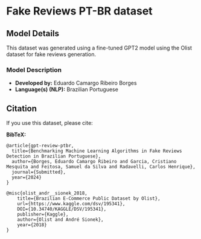 # Fake Reviews PT-BR dataset

<!-- Provide a quick summary of what the model is/does. -->

## Model Details
This dataset was generated using a fine-tuned GPT2 model using the Olist dataset for fake reviews generation.

### Model Description

<!-- Provide a longer summary of what this model is. -->

- **Developed by:** Eduardo Camargo Ribeiro Borges
- **Language(s) (NLP):** Brazilian Portuguese

## Citation
If you use this dataset, please cite:
<!-- If there is a paper or blog post introducing the model, the APA and Bibtex information for that should go in this section. -->

**BibTeX:**

```
@article{gpt-review-ptbr,
  title={Benchmarking Machine Learning Algorithms in Fake Reviews Detection in Brazilian Portuguese},
  author={Borges, Eduardo Camargo Ribeiro and Garcia, Cristiano Mesquita and Feitosa, Samuel da Silva and Radavelli, Carlos Henrique},
  journal={Submitted},
  year={2024}
}
```
```
@misc{olist_andr__sionek_2018,
	title={Brazilian E-Commerce Public Dataset by Olist},
	url={https://www.kaggle.com/dsv/195341},
	DOI={10.34740/KAGGLE/DSV/195341},
	publisher={Kaggle},
	author={Olist and André Sionek},
	year={2018}
}
```
